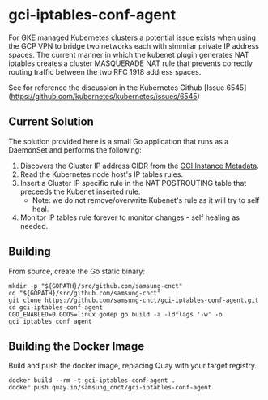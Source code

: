 # gci-iptables-conf-agent

For GKE managed Kubernetes clusters a potential issue exists when using the GCP 
VPN to bridge two networks each with simmilar private IP address spaces.  The 
current manner in which the kubenet plugin generates NAT iptables creates a 
cluster MASQUERADE NAT rule that prevents correctly routing traffic between the 
two RFC 1918 address spaces.

See for reference the discussion in the Kubernetes Github [Issue 6545]
(https://github.com/kubernetes/kubernetes/issues/6545)

## Current Solution

The solution provided here is a small Go application that runs as a DaemonSet
and performs the following:
1. Discovers the Cluster IP address CIDR from the [GCI Instance Metadata](https://cloud.google.com/compute/docs/storing-retrieving-metadata). 
2. Read the Kubernetes node host's IP tables rules.
3. Insert a Cluster IP specific rule in the NAT POSTROUTING table that preceeds
   the Kubenet inserted rule.
   * Note: we do not remove/overwrite Kubenet's rule as it will try to self heal.  
4. Monitor IP tables rule forever to monitor changes - self healing as needed.

## Building
From source, create the Go static binary:
```
mkdir -p "${GOPATH}/src/github.com/samsung-cnct"
cd "${GOPATH}/src/github.com/samsung-cnct"
git clone https://github.com/samsung-cnct/gci-iptables-conf-agent.git
cd gci-iptables-conf-agent
CGO_ENABLED=0 GOOS=linux godep go build -a -ldflags '-w' -o gci_iptables_conf_agent
```
## Building the Docker Image
Build and push the docker image, replacing Quay with your target registry.
```
docker build --rm -t gci-iptables-conf-agent .
docker push quay.io/samsung_cnct/gci-iptables-conf-agent
```
